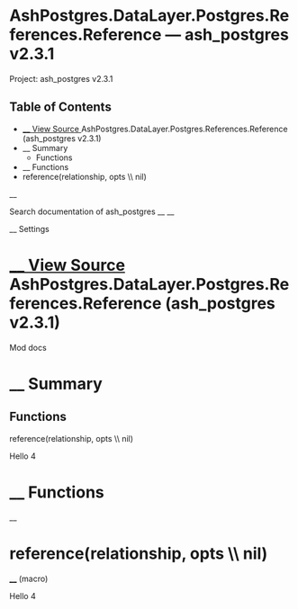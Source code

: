 # AshPostgres.DataLayer.Postgres.References.Reference — ash_postgres v2.3.1

Project: ash_postgres v2.3.1

## Table of Contents

- [ __ View Source ](external_link) AshPostgres.DataLayer.Postgres.References.Reference (ash_postgres v2.3.1)
- __ Summary
  - Functions
- __ Functions
- reference(relationship, opts \\\ nil)

__

Search documentation of ash_postgres __ __

__ Settings

#  [ __ View Source ](external_link) AshPostgres.DataLayer.Postgres.References.Reference (ash_postgres v2.3.1)

Mod docs

#  __ Summary

##  Functions

reference(relationship, opts \\\ nil)

Hello 4

#  __ Functions

__

# reference(relationship, opts \\\ nil)

[ __](external_link) (macro)

Hello 4
